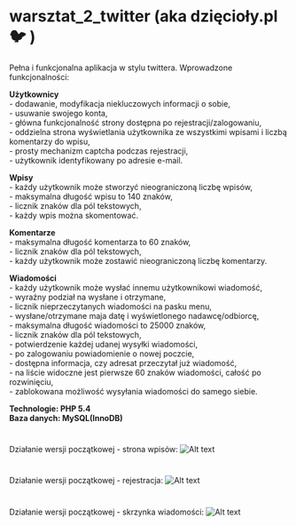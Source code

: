 # warsztat_2_twitter (aka dzięcioły.pl :bird: )

Pełna i funkcjonalna aplikacja w stylu twittera. Wprowadzone funkcjonalności:    

**Użytkownicy**    
        - dodawanie, modyfikacja niekluczowych informacji o sobie,    
        - usuwanie swojego konta,     
        - główna funkcjonalność strony dostępna po rejestracji/zalogowaniu,       
        - oddzielna strona wyświetlania użytkownika ze wszystkimi wpisami i liczbą komentarzy do wpisu,     
        - prosty mechanizm captcha podczas rejestracji,      
        - użytkownik identyfikowany po adresie e-mail.      


**Wpisy**   
        - każdy użytkownik może stworzyć nieograniczoną liczbę wpisów,     
        - maksymalna długość wpisu to 140 znaków,       
        - licznik znaków dla pól tekstowych,         
        - każdy wpis można skomentować.      

**Komentarze**   
        - maksymalna długość komentarza to 60 znaków,     
        - licznik znaków dla pól tekstowych,         
        - każdy użytkownik może zostawić nieograniczoną liczbę komentarzy.     
   
**Wiadomości**   
        - każdy użytkownik może wysłać innemu użytkownikowi wiadomość,    
        - wyraźny podział na wysłane i otrzymane,     
        - licznik nieprzeczytanych wiadomości na pasku menu,        
        - wysłane/otrzymane maja datę i wyświetlonego nadawcę/odbiorcę,      
        - maksymalna długość wiadomości to 25000 znaków,    
        - licznik znaków dla pól tekstowych,            
        - potwierdzenie każdej udanej wysyłki wiadomości,        
        - po zalogowaniu powiadomienie o nowej poczcie,       
        - dostępna informacja, czy adresat przeczytał już wiadomość,            
        - na liście widoczne jest pierwsze 60 znaków wiadomości, całość po rozwinięciu,      
        - zablokowana możliwość wysyłania wiadomości do samego siebie.       

**Technologie: PHP 5.4**     
**Baza danych: MySQL(InnoDB)**
#
Działanie wersji początkowej - strona wpisów: 
![Alt text](https://images86.fotosik.pl/56/21228442c231924b.png "dzięcioły_index")

#
Działanie wersji początkowej - rejestracja: 
![Alt text](https://images85.fotosik.pl/55/a215ccf148c65ac5.png "stwórz_własną_dziuplę")

#
Działanie wersji początkowej - skrzynka wiadomości: 
![Alt text](https://images85.fotosik.pl/55/fadd52b49170b5a6.png "poślij_leśniczego_z_listem")

